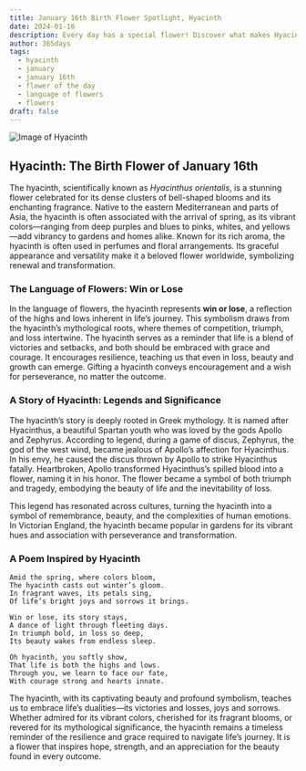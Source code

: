 ```yaml
---
title: January 16th Birth Flower Spotlight, Hyacinth
date: 2024-01-16
description: Every day has a special flower! Discover what makes Hyacinth unique as today’s birth flower and its symbolic meaning.
author: 365days
tags:
  - hyacinth
  - january
  - january 16th
  - flower of the day
  - language of flowers
  - flowers
draft: false
---
```


![Image of Hyacinth](https://cdn.pixabay.com/photo/2015/04/23/19/03/hyacinth-736516_640.jpg#center)


## Hyacinth: The Birth Flower of January 16th

The hyacinth, scientifically known as _Hyacinthus orientalis_, is a stunning flower celebrated for its dense clusters of bell-shaped blooms and its enchanting fragrance. Native to the eastern Mediterranean and parts of Asia, the hyacinth is often associated with the arrival of spring, as its vibrant colors—ranging from deep purples and blues to pinks, whites, and yellows—add vibrancy to gardens and homes alike. Known for its rich aroma, the hyacinth is often used in perfumes and floral arrangements. Its graceful appearance and versatility make it a beloved flower worldwide, symbolizing renewal and transformation.

### The Language of Flowers: Win or Lose

In the language of flowers, the hyacinth represents **win or lose**, a reflection of the highs and lows inherent in life’s journey. This symbolism draws from the hyacinth’s mythological roots, where themes of competition, triumph, and loss intertwine. The hyacinth serves as a reminder that life is a blend of victories and setbacks, and both should be embraced with grace and courage. It encourages resilience, teaching us that even in loss, beauty and growth can emerge. Gifting a hyacinth conveys encouragement and a wish for perseverance, no matter the outcome.

### A Story of Hyacinth: Legends and Significance

The hyacinth’s story is deeply rooted in Greek mythology. It is named after Hyacinthus, a beautiful Spartan youth who was loved by the gods Apollo and Zephyrus. According to legend, during a game of discus, Zephyrus, the god of the west wind, became jealous of Apollo’s affection for Hyacinthus. In his envy, he caused the discus thrown by Apollo to strike Hyacinthus fatally. Heartbroken, Apollo transformed Hyacinthus’s spilled blood into a flower, naming it in his honor. The flower became a symbol of both triumph and tragedy, embodying the beauty of life and the inevitability of loss.

This legend has resonated across cultures, turning the hyacinth into a symbol of remembrance, beauty, and the complexities of human emotions. In Victorian England, the hyacinth became popular in gardens for its vibrant hues and association with perseverance and transformation.

### A Poem Inspired by Hyacinth

```
Amid the spring, where colors bloom,  
The hyacinth casts out winter’s gloom.  
In fragrant waves, its petals sing,  
Of life’s bright joys and sorrows it brings.  

Win or lose, its story stays,  
A dance of light through fleeting days.  
In triumph bold, in loss so deep,  
Its beauty wakes from endless sleep.  

Oh hyacinth, you softly show,  
That life is both the highs and lows.  
Through you, we learn to face our fate,  
With courage strong and hearts innate.  
```

The hyacinth, with its captivating beauty and profound symbolism, teaches us to embrace life’s dualities—its victories and losses, joys and sorrows. Whether admired for its vibrant colors, cherished for its fragrant blooms, or revered for its mythological significance, the hyacinth remains a timeless reminder of the resilience and grace required to navigate life’s journey. It is a flower that inspires hope, strength, and an appreciation for the beauty found in every outcome.

